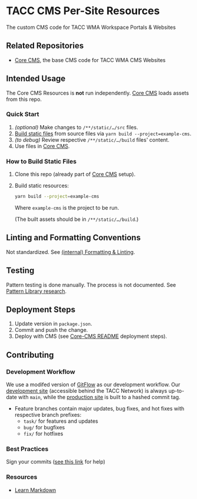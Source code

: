 # TACC CMS Per-Site Resources

The custom CMS code for TACC WMA Workspace Portals & Websites


## Related Repositories

- [Core CMS], the base CMS code for TACC WMA CMS Websites


## Intended Usage

The Core CMS Resources is __not__ run independently. [Core CMS] loads assets from this repo.

### Quick Start

1. _(optional)_ Make changes to `/**/static/…/src` files.
2. [Build static files][build-files] from source files via `yarn build --project=example-cms`.
3. _(to debug)_ Review respective `/**/static/…/build` files' content.
4. Use files in [Core CMS].

### How to Build Static Files

1. Clone this repo (already part of [Core CMS] setup).
2. Build static resources:

    ```bash
    yarn build --project=example-cms
    ```

    Where `example-cms` is the project to be run.

    (The built assets should be in `/**/static/…/build`.)


## Linting and Formatting Conventions

Not standardized. See [(internal) Formatting & Linting](https://confluence.tacc.utexas.edu/x/HoBGCw).


## Testing

Pattern testing is done manually. The process is not documented. See [Pattern Library research].


## Deployment Steps

1. Update version in `package.json`.
2. Commit and push the change.
3. Deploy with CMS (see [Core-CMS README] deployment steps).


## Contributing

### Development Workflow

We use a modifed version of [GitFlow](https://datasift.github.io/gitflow/IntroducingGitFlow.html) as our development workflow. Our [development site](https://dev.cep.tacc.utexas.edu) (accessible behind the TACC Network) is always up-to-date with `main`, while the [production site](https://prod.cep.tacc.utexas.edu) is built to a hashed commit tag.
- Feature branches contain major updates, bug fixes, and hot fixes with respective branch prefixes:
    - `task/` for features and updates
    - `bug/` for bugfixes
    - `fix/` for hotfixes

### Best Practices

Sign your commits ([see this link](https://help.github.com/en/github/authenticating-to-github/managing-commit-signature-verification) for help)

### Resources

- [Learn Markdown](https://bitbucket.org/tutorials/markdowndemo)


<!-- Link Aliases -->

[build-files]: ./README.md#how-to-build-static-files

[Pattern Library research]: https://confluence.tacc.utexas.edu/x/FADMBQ

[Core CMS]: https://github.com/TACC/Core-CMS
[Core-CMS README]: https://github.com/TACC/Core-CMS/blob/main/README.md

